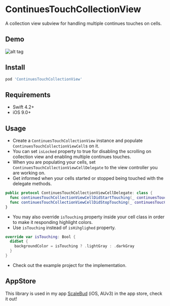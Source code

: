 ContinuesTouchCollectionView
====

A collection view subview for handling multiple continues touches on cells.

Demo
----

![alt tag](https://github.com/cemolcay/ContinuesTouchCollectionView/raw/master/Demo.gif)


Install
----

``` ruby
pod 'ContinuesTouchCollectionView'
```

Requirements
----

* Swift 4.2+
* iOS 9.0+
 

Usage
----

* Create a `ContinuesTouchCollectionView` instance and populate `ContinuesTouchCollectionViewCell`s on it.  
* You can set `isLocked` property to true for disabling the scrolling on collection view and enabling multiple continues touches. 
* When you are populating your cells, set `ContinuesTouchCollectionViewCellDelegate` to the view controller you are working on.
* Get informed when your cells started or stopped being touched with the delegate methods.

``` swift
public protocol ContinuesTouchCollectionViewCellDelegate: class {
  func continuesTouchCollectionViewCellDidStartTouching(_ continuesToucCollectionViewCell: ContinuesTouchCollectionViewCell)
  func continuesTouchCollectionViewCellDidStopTouching(_ continuesToucCollectionViewCell: ContinuesTouchCollectionViewCell)
}
```

* You may also override `isTouching` property inside your cell class in order to make it responding highlight colors.
* Use `isTouching` instead of `isHihglighed` property.

``` swift
override var isTouching: Bool {
  didSet {
    backgroundColor = isTouching ? .lightGray : .darkGray
  }
}
```

* Check out the example project for the implementation.

AppStore
----

This library is used in my app [ScaleBud](https://itunes.apple.com/us/app/scalebud-auv3-midi-keyboard/id1409125865?ls=1&mt=8) (iOS, AUv3) in the app store, check it out!
